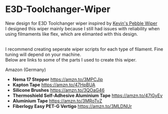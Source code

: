 # E3D-Toolchanger-Wiper

New design for E3D Toolchanger wiper inspired by [Kevin's Pebble Wiper](https://github.com/KevinMar1/Pebble_Wiper) <br>
I designed this wiper mainly because I still had issues with reliability when using filmaments like flex, which are elimanted with this design.<br><br>

I recommend creating seperate wiper scripts for each type of filament. Fine tuning will depend on your machine.<br>
Below are links to some of the parts I used to create this wiper.

Amazon (Germany)
- **Nema 17 Stepper**
https://amzn.to/3MPCJip
- **Kapton Tape**
https://amzn.to/47HpBUA
- **Silicone Brushes**
https://amzn.to/3QOaG46
- **Thermoshield Self-Adhesive Aluminium Tape**
https://amzn.to/47lGyEv
- **Aluminium Tape**
https://amzn.to/3MRoTvZ
- **Fiberlogy Easy PET-G Vertigo**
https://amzn.to/3MLDNUr
